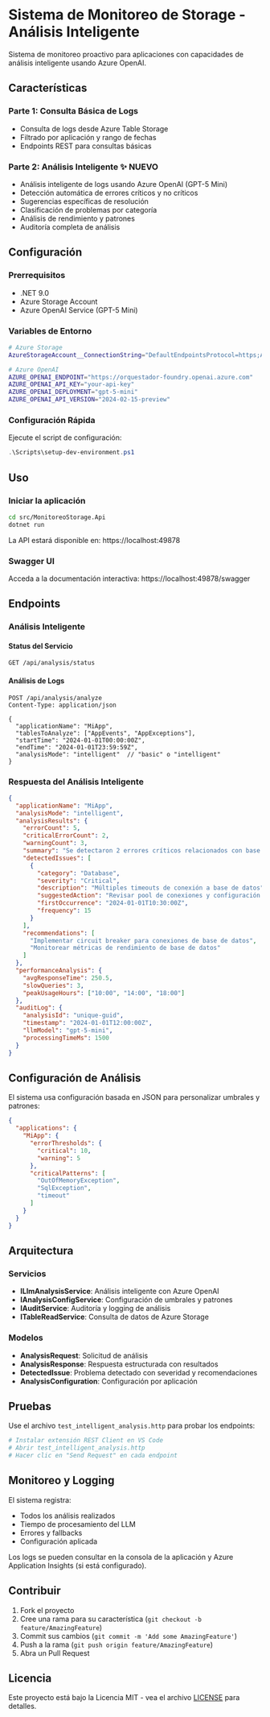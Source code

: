 # Sistema de Monitoreo de Storage - Análisis Inteligente

Sistema de monitoreo proactivo para aplicaciones con capacidades de análisis inteligente usando Azure OpenAI.

## Características

### Parte 1: Consulta Básica de Logs
- Consulta de logs desde Azure Table Storage
- Filtrado por aplicación y rango de fechas
- Endpoints REST para consultas básicas

### Parte 2: Análisis Inteligente ✨ **NUEVO**
- Análisis inteligente de logs usando Azure OpenAI (GPT-5 Mini)
- Detección automática de errores críticos y no críticos
- Sugerencias específicas de resolución
- Clasificación de problemas por categoría
- Análisis de rendimiento y patrones
- Auditoría completa de análisis

## Configuración

### Prerrequisitos
- .NET 9.0
- Azure Storage Account
- Azure OpenAI Service (GPT-5 Mini)

### Variables de Entorno

```bash
# Azure Storage
AzureStorageAccount__ConnectionString="DefaultEndpointsProtocol=https;AccountName=..."

# Azure OpenAI
AZURE_OPENAI_ENDPOINT="https://orquestador-foundry.openai.azure.com"
AZURE_OPENAI_API_KEY="your-api-key"
AZURE_OPENAI_DEPLOYMENT="gpt-5-mini"
AZURE_OPENAI_API_VERSION="2024-02-15-preview"
```

### Configuración Rápida

Ejecute el script de configuración:

```powershell
.\Scripts\setup-dev-environment.ps1
```

## Uso

### Iniciar la aplicación

```bash
cd src/MonitoreoStorage.Api
dotnet run
```

La API estará disponible en: https://localhost:49878

### Swagger UI

Acceda a la documentación interactiva: https://localhost:49878/swagger

## Endpoints

### Análisis Inteligente

#### Status del Servicio
```http
GET /api/analysis/status
```

#### Análisis de Logs
```http
POST /api/analysis/analyze
Content-Type: application/json

{
  "applicationName": "MiApp",
  "tablesToAnalyze": ["AppEvents", "AppExceptions"],
  "startTime": "2024-01-01T00:00:00Z",
  "endTime": "2024-01-01T23:59:59Z",
  "analysisMode": "intelligent"  // "basic" o "intelligent"
}
```

### Respuesta del Análisis Inteligente

```json
{
  "applicationName": "MiApp",
  "analysisMode": "intelligent",
  "analysisResults": {
    "errorCount": 5,
    "criticalErrorCount": 2,
    "warningCount": 3,
    "summary": "Se detectaron 2 errores críticos relacionados con base de datos",
    "detectedIssues": [
      {
        "category": "Database",
        "severity": "Critical",
        "description": "Múltiples timeouts de conexión a base de datos",
        "suggestedAction": "Revisar pool de conexiones y configuración de timeouts",
        "firstOccurrence": "2024-01-01T10:30:00Z",
        "frequency": 15
      }
    ],
    "recommendations": [
      "Implementar circuit breaker para conexiones de base de datos",
      "Monitorear métricas de rendimiento de base de datos"
    ]
  },
  "performanceAnalysis": {
    "avgResponseTime": 250.5,
    "slowQueries": 3,
    "peakUsageHours": ["10:00", "14:00", "18:00"]
  },
  "auditLog": {
    "analysisId": "unique-guid",
    "timestamp": "2024-01-01T12:00:00Z",
    "llmModel": "gpt-5-mini",
    "processingTimeMs": 1500
  }
}
```

## Configuración de Análisis

El sistema usa configuración basada en JSON para personalizar umbrales y patrones:

```json
{
  "applications": {
    "MiApp": {
      "errorThresholds": {
        "critical": 10,
        "warning": 5
      },
      "criticalPatterns": [
        "OutOfMemoryException",
        "SqlException",
        "timeout"
      ]
    }
  }
}
```

## Arquitectura

### Servicios

- **ILlmAnalysisService**: Análisis inteligente con Azure OpenAI
- **IAnalysisConfigService**: Configuración de umbrales y patrones
- **IAuditService**: Auditoría y logging de análisis
- **ITableReadService**: Consulta de datos de Azure Storage

### Modelos

- **AnalysisRequest**: Solicitud de análisis
- **AnalysisResponse**: Respuesta estructurada con resultados
- **DetectedIssue**: Problema detectado con severidad y recomendaciones
- **AnalysisConfiguration**: Configuración por aplicación

## Pruebas

Use el archivo `test_intelligent_analysis.http` para probar los endpoints:

```bash
# Instalar extensión REST Client en VS Code
# Abrir test_intelligent_analysis.http
# Hacer clic en "Send Request" en cada endpoint
```

## Monitoreo y Logging

El sistema registra:
- Todos los análisis realizados
- Tiempo de procesamiento del LLM
- Errores y fallbacks
- Configuración aplicada

Los logs se pueden consultar en la consola de la aplicación y Azure Application Insights (si está configurado).

## Contribuir

1. Fork el proyecto
2. Cree una rama para su característica (`git checkout -b feature/AmazingFeature`)
3. Commit sus cambios (`git commit -m 'Add some AmazingFeature'`)
4. Push a la rama (`git push origin feature/AmazingFeature`)
5. Abra un Pull Request

## Licencia

Este proyecto está bajo la Licencia MIT - vea el archivo [LICENSE](LICENSE) para detalles.
